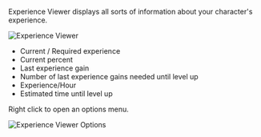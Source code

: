 Experience Viewer displays all sorts of information about your character's experience.

![Experience Viewer](http://i.imgur.com/pddYxcZ.png)

* Current / Required experience
* Current percent
* Last experience gain
* Number of last experience gains needed until level up
* Experience/Hour
* Estimated time until level up

Right click to open an options menu.

![Experience Viewer Options](http://i.imgur.com/VFA7fGr.png)
